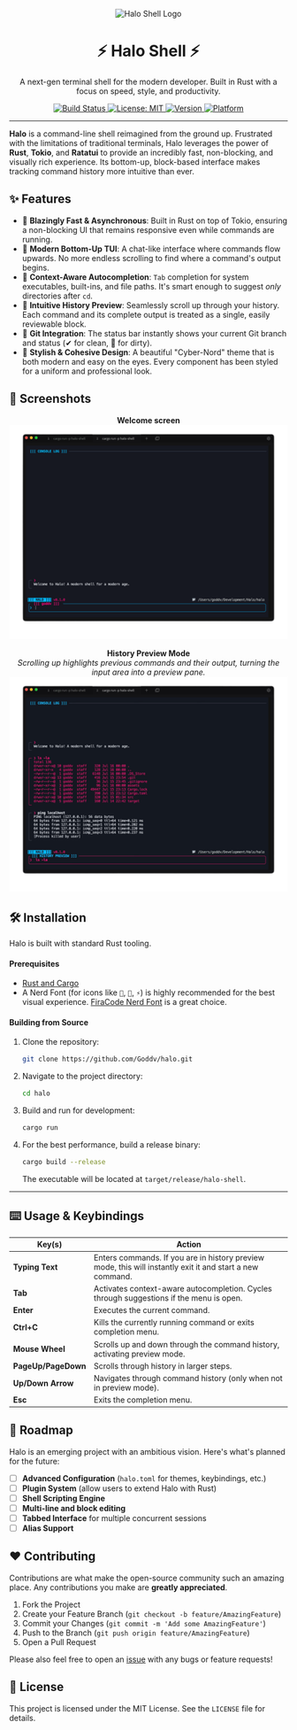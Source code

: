 <p align="center">
  <img src="https://raw.githubusercontent.com/Goddv/halo/main/.github/assets/icon.png" width="150" alt="Halo Shell Logo">
  <h1 align="center">⚡ Halo Shell ⚡</h1>
</p>

<p align="center">
  A next-gen terminal shell for the modern developer. Built in Rust with a focus on speed, style, and productivity.
</p>

<p align="center">
  <!-- GitHub Actions Badge -->
  <a href="https://github.com/Goddv/halo/actions/workflows/rust.yml">
    <img src="https://github.com/Goddv/halo/actions/workflows/rust.yml/badge.svg" alt="Build Status">
  </a>
  <!-- License Badge -->
  <a href="https://github.com/Goddv/halo/blob/main/LICENSE">
    <img src="https://img.shields.io/badge/license-MIT-blue.svg" alt="License: MIT">
  </a>
  <!-- Version Badge -->
  <a href="#">
    <img src="https://img.shields.io/badge/version-0.2.0-brightgreen" alt="Version">
  </a>
  <!-- Platform Badge -->
  <a href="#">
    <img src="https://img.shields.io/badge/platform-linux%20%7C%20macos%20%7C%20windows-lightgrey" alt="Platform">
  </a>
</p>

---

**Halo** is a command-line shell reimagined from the ground up. Frustrated with the limitations of traditional terminals, Halo leverages the power of **Rust**, **Tokio**, and **Ratatui** to provide an incredibly fast, non-blocking, and visually rich experience. Its bottom-up, block-based interface makes tracking command history more intuitive than ever.

## ✨ Features

*   🚀 **Blazingly Fast & Asynchronous**: Built in Rust on top of Tokio, ensuring a non-blocking UI that remains responsive even while commands are running.
*   🎨 **Modern Bottom-Up TUI**: A chat-like interface where commands flow upwards. No more endless scrolling to find where a command's output begins.
*   🧠 **Context-Aware Autocompletion**: `Tab` completion for system executables, built-ins, and file paths. It's smart enough to suggest *only* directories after `cd`.
*   📜 **Intuitive History Preview**: Seamlessly scroll up through your history. Each command and its complete output is treated as a single, easily reviewable block.
*   🔧 **Git Integration**: The status bar instantly shows your current Git branch and status (✔ for clean,  for dirty).
*   💅 **Stylish & Cohesive Design**: A beautiful "Cyber-Nord" theme that is both modern and easy on the eyes. Every component has been styled for a uniform and professional look.

## 📸 Screenshots

<p align="center">
  <strong>Welcome screen</strong><br>
  <img src="https://github.com/Goddv/halo/blob/master/assets/input_file_0.png" alt="Halo Shell Active Prompt">
</p>

<p align="center">
  <strong>History Preview Mode</strong><br>
  <em>Scrolling up highlights previous commands and their output, turning the input area into a preview pane.</em><br>
  <img src="https://github.com/Goddv/halo/blob/master/assets/input_file_1.png" alt="Halo Shell History Preview">
</p>


## 🛠️ Installation

Halo is built with standard Rust tooling.

#### Prerequisites
*   [Rust and Cargo](https://www.rust-lang.org/tools/install)
*   A Nerd Font (for icons like ``, `📁`, `⚡`) is highly recommended for the best visual experience. [FiraCode Nerd Font](https://www.nerdfonts.com/font-downloads) is a great choice.

#### Building from Source
1.  Clone the repository:
    ```sh
    git clone https://github.com/Goddv/halo.git
    ```
2.  Navigate to the project directory:
    ```sh
    cd halo
    ```
3.  Build and run for development:
    ```sh
    cargo run
    ```
4.  For the best performance, build a release binary:
    ```sh
    cargo build --release
    ```
    The executable will be located at `target/release/halo-shell`.

---

## ⌨️ Usage & Keybindings

| Key(s)           | Action                                                                                             |
|------------------|----------------------------------------------------------------------------------------------------|
| **Typing Text**  | Enters commands. If you are in history preview mode, this will instantly exit it and start a new command. |
| **Tab**            | Activates context-aware autocompletion. Cycles through suggestions if the menu is open.            |
| **Enter**          | Executes the current command.                                                                      |
| **Ctrl+C**         | Kills the currently running command or exits completion menu.                                        |
| **Mouse Wheel**    | Scrolls up and down through the command history, activating preview mode.                           |
| **PageUp/PageDown**| Scrolls through history in larger steps.                                                           |
| **Up/Down Arrow**  | Navigates through command history (only when not in preview mode).                                   |
| **Esc**            | Exits the completion menu.                                                                         |

## 🚀 Roadmap

Halo is an emerging project with an ambitious vision. Here's what's planned for the future:

- [ ] **Advanced Configuration** (`halo.toml` for themes, keybindings, etc.)
- [ ] **Plugin System** (allow users to extend Halo with Rust)
- [ ] **Shell Scripting Engine**
- [ ] **Multi-line and block editing**
- [ ] **Tabbed Interface** for multiple concurrent sessions
- [ ] **Alias Support**

## ❤️ Contributing

Contributions are what make the open-source community such an amazing place. Any contributions you make are **greatly appreciated**.

1.  Fork the Project
2.  Create your Feature Branch (`git checkout -b feature/AmazingFeature`)
3.  Commit your Changes (`git commit -m 'Add some AmazingFeature'`)
4.  Push to the Branch (`git push origin feature/AmazingFeature`)
5.  Open a Pull Request

Please also feel free to open an [issue](https://github.com/Goddv/halo/issues) with any bugs or feature requests!

## 📄 License

This project is licensed under the MIT License. See the `LICENSE` file for details.
